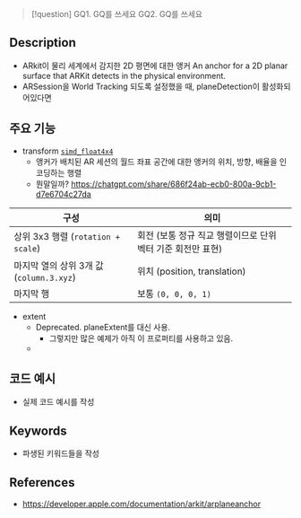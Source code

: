 >[!question]
>GQ1. GQ를 쓰세요
>GQ2. GQ를 쓰세요

## Description
- ARkit이 물리 세계에서 감지한 2D 평면에 대한 앵커
	An anchor for a 2D planar surface that ARKit detects in the physical environment.
- ARSession을 World Tracking 되도록 설정했을 때, planeDetection이 활성화되어있다면 

## 주요 기능
+ transform [`simd_float4x4`](https://developer.apple.com/documentation/simd/simd_float4x4)
	+ 앵커가 배치된 AR 세션의 월드 좌표 공간에 대한 앵커의 위치, 방향, 배율을 인코딩하는 행렬
	+ 뭔말일까? https://chatgpt.com/share/686f24ab-ecb0-800a-9cb1-d7e6704c27da

|구성|의미|
|---|---|
|상위 3x3 행렬 (`rotation + scale`)|회전 (보통 정규 직교 행렬이므로 단위 벡터 기준 회전만 표현)|
|마지막 열의 상위 3개 값 (`column.3.xyz`)|위치 (position, translation)|
|마지막 행|보통 `(0, 0, 0, 1)`|

- extent
	- Deprecated. planeExtent를 대신 사용.
		- 그렇지만 많은 예제가 아직 이 프로퍼티를 사용하고 있음.
	- 

## 코드 예시
+ 실제 코드 예시를 작성

## Keywords
+ 파생된 키워드들을 작성

## References
- https://developer.apple.com/documentation/arkit/arplaneanchor